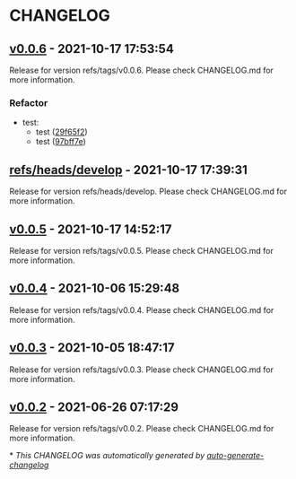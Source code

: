 # CHANGELOG

## [v0.0.6](https://github.com/tomarv2/terraform-aws-cloudwatch/releases/tag/v0.0.6) - 2021-10-17 17:53:54

Release for version refs/tags/v0.0.6. Please check CHANGELOG.md for more information.

### Refactor

- test:
  - test ([29f65f2](https://github.com/tomarv2/terraform-aws-cloudwatch/commit/29f65f2481e07685c0af672b3fa94e988686e17b))
  - test ([97bff7e](https://github.com/tomarv2/terraform-aws-cloudwatch/commit/97bff7ebf3a3448e9908809976a74e620f8149ac))

## [refs/heads/develop](https://github.com/tomarv2/terraform-aws-cloudwatch/releases/tag/refs/heads/develop) - 2021-10-17 17:39:31

Release for version refs/heads/develop. Please check CHANGELOG.md for more information.

## [v0.0.5](https://github.com/tomarv2/terraform-aws-cloudwatch/releases/tag/v0.0.5) - 2021-10-17 14:52:17

Release for version refs/tags/v0.0.5. Please check CHANGELOG.md for more information.

## [v0.0.4](https://github.com/tomarv2/terraform-aws-cloudwatch/releases/tag/v0.0.4) - 2021-10-06 15:29:48

Release for version refs/tags/v0.0.4. Please check CHANGELOG.md for more information.

## [v0.0.3](https://github.com/tomarv2/terraform-aws-cloudwatch/releases/tag/v0.0.3) - 2021-10-05 18:47:17

Release for version refs/tags/v0.0.3. Please check CHANGELOG.md for more information.

## [v0.0.2](https://github.com/tomarv2/terraform-aws-cloudwatch/releases/tag/v0.0.2) - 2021-06-26 07:17:29

Release for version refs/tags/v0.0.2. Please check CHANGELOG.md for more information.

\* *This CHANGELOG was automatically generated by [auto-generate-changelog](https://github.com/BobAnkh/auto-generate-changelog)*
